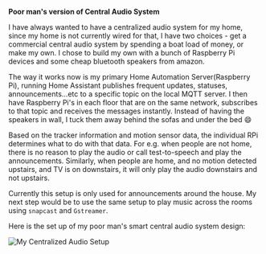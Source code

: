 **Poor man's version of Central Audio System**

I have always wanted to have a centralized audio system for my home, since my home is not currently wired for that, I have two choices  - get a commercial central audio system by spending a boat load of money, or make my own. I chose to build my own with a bunch of Raspberry Pi devices and some cheap bluetooth speakers from amazon.

The way it works now is my primary Home Automation Server(Raspberry Pi), running Home Assistant publishes frequent updates, statuses, announcements...etc to a specific topic on the local MQTT server. I then have Raspberry Pi's in each floor that are on the same network, subscribes to that topic and receives the messages instantly. Instead of having the speakers in wall, I tuck them away behind the sofas and under the bed :smile:

Based on the tracker information and motion sensor data, the individual RPi determines what to do with that data. For e.g. when people are not home, there is no reason to play the audio or call test-to-speech and play the announcements. Similarly, when people are home, and no motion detected upstairs, and TV is on downstairs, it will only play the audio downstairs and not upstairs.

Currently this setup is only used for announcements around the house. My next step would be to use the same setup to play music across the rooms using `snapcast` and `Gstreamer`.

Here is the set up of my poor man's smart central audio system design:

![My Centralized Audio Setup ](https://github.com/skalavala/smarthome/blob/master/Central%20Audio%20System%20For%20Home%20-%20Kalavala.jpg)
